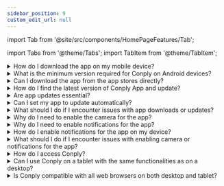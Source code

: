 ```yaml
---
sidebar_position: 9
custom_edit_url: null
---
```


import Tab from '@site/src/components/HomePageFeatures/Tab';


import Tabs from '@theme/Tabs';
import TabItem from '@theme/TabItem';

<Tabs>
  <TabItem value="android" label="iOS/Android" default>
    <details>
      <summary>
      How do I download the app on my mobile device?
      </summary>
        <div>You can download the app by accessing the email you've received, which contains links for both the Android and iOS app stores. Simply click on the respective link to initiate the download.</div>
    </details>
    <details>
      <summary>
      What is the minimum version required for Conply on Android devices?
      </summary>
        <div><p>Conply for iOS requires a device running iOS 14.0 or later.</p><p>Conply for Android requires a device running Android 9.0 and up.</p><p>Any other mobile operating system that is not the standard version of Android OS is not officially supported; your device may run into compatibility issues with the mobile app.</p></div>
    </details>
    <details>
      <summary>
      Can I download the app from the app stores directly?
      </summary>
        <div>Yes, you can also download the app directly from the Google Play Store (Android) and the App Store (iOS) by searching for the app and clicking "Install" or "Get."</div>
    </details>
   <details>
      <summary>
      How do I find the latest version of Conply App and update?
      </summary>
        <div>You can find the latest versions of the Conply App by visiting Google Play. From here, you can see what's new with the app and install the latest version.</div>
    </details>
   <details>
      <summary>
      Are app updates essential?
      </summary>
        <div>App updates often include bug fixes, security enhancements, and new features, making it a good practice to keep your app up to date.</div>
    </details>
   <details>
      <summary>
      Can I set my app to update automatically?
      </summary>
        <div>Yes, you can enable automatic updates in your device's settings to ensure your apps are updated without manual intervention.</div>
    </details>
   <details>
      <summary>
      What should I do if I encounter issues with app downloads or updates?
      </summary>
        <div>If you face difficulties with downloads or updates, check your internet connection, clear cache and data, restart your device, or contact our support team for assistance.</div>
    </details>
   <details>
      <summary>
      Why do I need to enable the camera for the app?
      </summary>
        <div>Enabling the camera is essential for completing your registration process. It allows you to capture and upload documents or images required for verification.</div>
    </details>
   <details>
      <summary>
      Why do I need to enable notifications for the app?
      </summary>
        <div>Enabling notifications is crucial to receive important updates, such as the latest toolbox talks, trainings, and other essential information in real-time.</div>
    </details>
   <details>
      <summary>
      How do I enable notifications for the app on my device?
      </summary>
        <div>To enable notifications, go to your device's settings, locate the app in the notifications section, and ensure that notifications are allowed.</div>
    </details>
   <details>
      <summary>
      What should I do if I encounter issues with enabling camera or notifications for the app?
      </summary>
        <div>If you face difficulties with enabling these permissions, check your device's settings, clear cache and data, restart your device, or contact our support team for guidance and assistance.</div>
    </details>
  </TabItem>
  <TabItem value="browser" label="Browser/Tablet">
   <details>
      <summary>
      How do I access Conply?
      </summary>
        <div><p>You can access Conply in two convenient ways:</p><p> - Via the link provided in the invitation email, which includes your credentials.</p><p> - By navigating to Conply's official website at [conply.io](https://conply.io) and logging in with your credentials</p></div>
    </details>
   <details>
      <summary>
      Can I use Conply on a tablet with the same functionalities as on a desktop?
      </summary>
        <div>Yes, Conply ensures a seamless experience by offering the same set of functionalities on tablet devices through web browsers. You can enjoy all the features and tools while on the go.</div>
    </details>
   <details>
      <summary>
      Is Conply compatible with all web browsers on both desktop and tablet?
      </summary>
        <div>Conply is designed to be compatible with a wide range of web browsers, ensuring a consistent experience for users on both desktop and tablet devices.</div>
    </details>
  </TabItem>
</Tabs>

